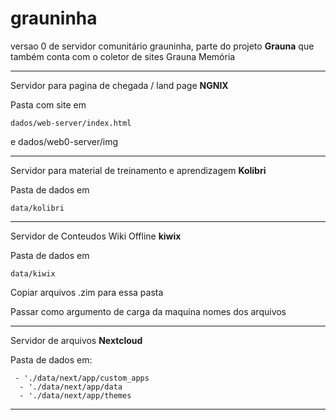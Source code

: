 # grauninha

versao 0 de servidor comunitário grauninha, parte do projeto **Grauna** que também conta com o coletor de sites Grauna Memória

---

Servidor para pagina de chegada / land page **NGNIX**

Pasta com site em 	
	
	dados/web-server/index.html 
 e 
 	dados/web0-server/img

 
---

Servidor para material de treinamento e aprendizagem **Kolibri**

Pasta de dados em

	data/kolibri

---

Servidor de Conteudos Wiki Offline **kiwix**

Pasta de dados em 

	data/kiwix

Copiar arquivos .zim para essa pasta

Passar como argumento de carga da maquina nomes dos arquivos

--- 

Servidor de arquivos **Nextcloud**

Pasta de dados em:

	 - './data/next/app/custom_apps
      - './data/next/app/data
      - './data/next/app/themes
      
---


